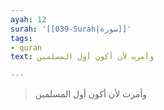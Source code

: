 ```yaml
---
ayah: 12
surah: '[[039-Surah|سورة]]'
tags:
- quran
text: وأمرت لأن أكون أول المسلمين

---
```

> وأمرت لأن أكون أول المسلمين
